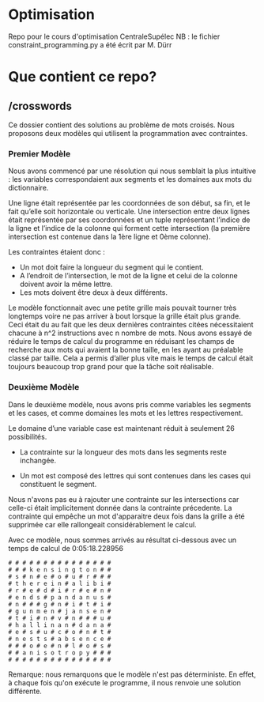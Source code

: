 # Optimisation
Repo pour le cours d'optimisation CentraleSupélec
NB : le fichier constraint_programming.py a été écrit par M. Dürr

# Que contient ce repo?

## /crosswords
Ce dossier contient des solutions au problème de mots croisés. Nous proposons deux modèles qui utilisent la programmation avec contraintes.

### Premier Modèle

Nous avons commencé par une résolution qui nous semblait la plus intuitive : les variables correspondaient aux segments et les domaines aux mots du dictionnaire. 

Une ligne était représentée par les coordonnées de son début, sa fin, et le fait qu’elle soit horizontale ou verticale. 
Une intersection entre deux lignes était représentée par ses coordonnées et un tuple représentant l’indice de la ligne et l’indice de la colonne qui forment cette intersection (la première intersection est contenue dans la 1ère ligne et 0ème colonne).

Les contraintes étaient donc :
-	Un mot doit faire la longueur du segment qui le contient.
-	 A l’endroit de l’intersection, le mot de la ligne et celui de la colonne doivent avoir la même lettre.
-	Les mots doivent être deux à deux différents.

Le modèle fonctionnait avec une petite grille mais pouvait tourner très longtemps voire ne pas arriver à bout lorsque la grille était plus grande. Ceci était du au fait que les deux dernières contraintes citées nécessitaient chacune à n^2 instructions avec n nombre de mots. Nous avons essayé de réduire le temps de calcul du programme en réduisant les champs de recherche aux mots qui avaient la bonne taille, en les ayant au préalable classé par taille. Cela a permis d’aller plus vite mais le temps de calcul était toujours beaucoup trop grand pour que la tâche soit réalisable.

### Deuxième Modèle

Dans le deuxième modèle, nous avons pris comme variables les segments et les cases, et comme domaines les mots et les lettres respectivement.

Le domaine d’une variable case est maintenant réduit à seulement 26 possibilités.

- La contrainte sur la longueur des mots dans les segments reste inchangée.

- Un mot est composé des lettres qui sont contenues dans les cases qui constituent le segment.

Nous n'avons pas eu à rajouter une contrainte sur les intersections car celle-ci était implicitement donnée dans la contrainte précedente. 
La contrainte qui empêche un mot d'apparaitre deux fois dans la grille a été supprimée car elle rallongeait considérablement le calcul. 

Avec ce modèle, nous sommes arrivés au résultat ci-dessous avec un temps de calcul de 0:05:18.228956

```
# # # # # # # # # # # # # # #
# # # k e n s i n g t o n # #
# s # n # e # o # u # r # # #
# t h e r e i n # a l i b i #
# r # e # d # i # r # e # n #
# e n d s # p a n d a n u s #
# n # # # g # n # i # t # i #
# g u n m e n # j a n s e n #
# t # i # n # v # n # # # u #
# h a l l i n a n # d a n a #
# e # s # u # c # o # n # t #
# n e s t s # a b s e n c e #
# # # o # e # n # l # o # s #
# # a n i s o t r o p y # # #
# # # # # # # # # # # # # # #
```

Remarque: nous remarquons que le modèle n'est pas déterministe. En effet, à chaque fois qu'on exécute le programme, il nous renvoie une solution différente.